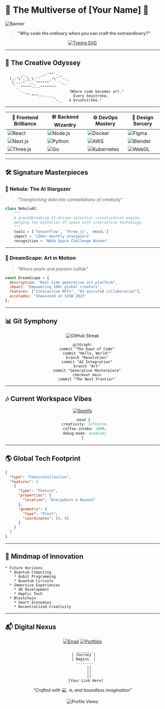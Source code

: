 # 🌌 The Multiverse of [Your Name] 🚀

![Banner](https://your-awesome-banner-link-here.com/banner.gif)

> **"Why code the ordinary when you can craft the extraordinary?"**

<div align="center">

[![Typing SVG](https://readme-typing-svg.herokuapp.com?font=Fira+Code&pause=1000&color=F7D766&width=435&lines=Full-Stack+Visionary;Creative+Technologist;Digital+Sorcerer;Dreamweaver)](https://git.io/typing-svg)

</div>

---

## 🎨 The Creative Odyssey

```ascii
       _._      _,-'""`-._
  (,-'\'._\_\-''    _-\'``-._
   \`---" `-._""""""    `-._
    `. """""----"""""""
      `-.__                  "Where code becomes art."
          ``"""---...._        Every keystroke,
                      `-._   a brushstroke."
```

---

<div align="center">

| 🌟 Frontend Brilliance | 🛠 Backend Wizardry | ⚙️ DevOps Mastery | 🎨 Design Sorcery |
|-----------------------|--------------------|-------------------|------------------|
| ![React](https://img.shields.io/badge/React-20232A?style=for-the-badge&logo=react&logoColor=61DAFB) | ![Node.js](https://img.shields.io/badge/Node.js-339933?style=for-the-badge&logo=nodedotjs&logoColor=white) | ![Docker](https://img.shields.io/badge/Docker-2CA5E0?style=for-the-badge&logo=docker&logoColor=white) | ![Figma](https://img.shields.io/badge/Figma-F24E1E?style=for-the-badge&logo=figma&logoColor=white) |
| ![Next.js](https://img.shields.io/badge/next.js-000000?style=for-the-badge&logo=nextdotjs&logoColor=white) | ![Python](https://img.shields.io/badge/Python-FFD43B?style=for-the-badge&logo=python&logoColor=blue) | ![AWS](https://img.shields.io/badge/AWS-FF9900?style=for-the-badge&logo=amazonaws&logoColor=white) | ![Blender](https://img.shields.io/badge/blender-%23F5792A.svg?style=for-the-badge&logo=blender&logoColor=white) |
| ![Three.js](https://img.shields.io/badge/ThreeJs-black?style=for-the-badge&logo=three.js&logoColor=white) | ![Go](https://img.shields.io/badge/Go-00ADD8?style=for-the-badge&logo=go&logoColor=white) | ![Kubernetes](https://img.shields.io/badge/kubernetes-326ce5.svg?&style=for-the-badge&logo=kubernetes&logoColor=white) | ![WebGL](https://img.shields.io/badge/WebGL-990000?style=for-the-badge&logo=webgl&logoColor=white) |

</div>

---

## 🛠 Signature Masterpieces

### 🌌 **Nebula: The AI Stargazer**

> *"Transforming data into constellations of creativity"*

```python
class NebulaAI:
    """
    A groundbreaking AI-driven celestial visualization engine,
    merging the mysteries of space with interactive technology.
    """
    tools = ['TensorFlow', 'Three.js', 'WebGL']
    impact = '150k+ monthly stargazers'
    recognition = 'NASA Space Challenge Winner'
```

---

### 🎨 **DreamScape: Art in Motion**

> *"Where pixels and passion collide"*

```javascript
const DreamScape = {
  description: "Real-time generative art platform",
  impact: "Empowering 100+ global creators",
  features: ["Interactive NFTs", "AI-assisted collaboration"],
  accolades: "Showcased at SXSW 2023"
};
```

---

## 📊 Git Symphony

<div align="center">

![GitHub Streak](https://github-readme-streak-stats.herokuapp.com/?user=yourusername&theme=tokyonight)

```mermaid
gitGraph:
    commit "The Dawn of Code"
    commit "Hello, World!"
    branch "Revolution"
    commit "AI Integration"
    branch "Art"
    commit "Generative Masterpiece"
    checkout main
    commit "The Next Frontier"
```

</div>

---

## 🎶 Current Workspace Vibes

<div align="center">

[![Spotify](https://novatorem.vercel.app/api/spotify)](https://open.spotify.com/user/yourusername)

```css
.mood {
  creativity: infinite;
  coffee-intake: 100%;
  debug-mode: enabled;
}
```

</div>

---

## 🌎 Global Tech Footprint

```geojson
{
  "type": "FeatureCollection",
  "features": [
    {
      "type": "Feature",
      "properties": {
        "location": "Everywhere & Beyond"
      },
      "geometry": {
        "type": "Point",
        "coordinates": [0, 0]
      }
    }
  ]
}
```

---

## 🧠 Mindmap of Innovation

```mindmap
* Future Horizons
  * Quantum Computing
    * Qubit Programming
    * Quantum Circuits
  * Immersive Experiences
    * XR Development
    * Haptic Tech
  * Blockchain
    * Smart Economies
    * Decentralized Creativity
```

---

## 📬 Digital Nexus

<div align="center">

[![Email](https://img.shields.io/badge/Email-D14836?style=for-the-badge&logo=gmail&logoColor=white)](mailto:your.email@domain.com)
[![Portfolio](https://img.shields.io/badge/Portfolio-000000?style=for-the-badge&logo=About.me&logoColor=white)](https://yourportfolio.com)

```ascii
  ________
 | Journey |
 | Begins  |
  --------
      ||
      ||
      ||
   [Your Link Here]
```

</div>

<div align="center">

*"Crafted with 💻, ☕, and boundless imagination"*

![Profile Views](https://komarev.com/ghpvc/?username=yourusername&color=blueviolet)

</div>
